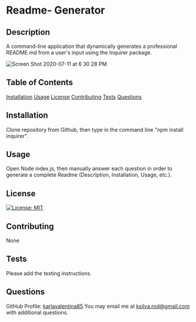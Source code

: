 # Readme- Generator

## Description
A command-line application that dynamically generates a professional README.md from a user's input using the Inquirer package.


![Screen Shot 2020-07-11 at 6 30 28 PM](https://user-images.githubusercontent.com/63941758/87235772-38e87500-c3a5-11ea-836a-bb9ab477011d.JPG)

## Table of Contents
[Installation](#Installation)
[Usage](#Usage)
[License](#License)
[Contributing](#Contributing)
[Tests](#Tests)
[Questions](#Questions)

## Installation
Clone repository from Github, then type in the command line "npm install inquirer".

## Usage
Open Node index.js, then manually answer each question in order to generate a complete Readme (Description, Installation, Usage, etc.).

## License
[![License: MIT](https://img.shields.io/badge/License-MIT-yellow.svg)](https://opensource.org/licenses/MIT)

## Contributing
None

## Tests
Please add the testing instructions.

## Questions 
GitHub Profile: [karlavalentina85](http://github.com/karlavalentina85)
You may email me at ksilva.rod@gmail.com with additional questions.
